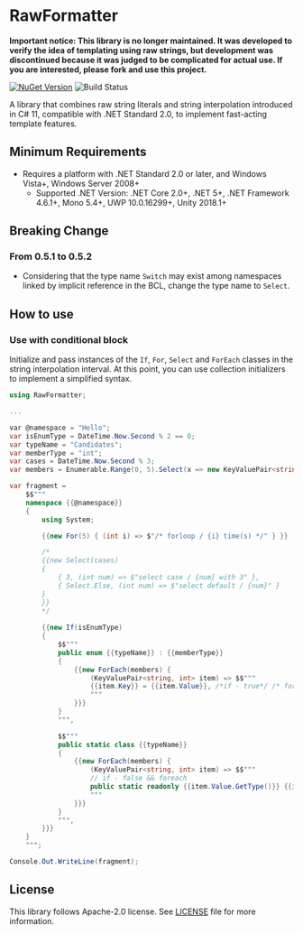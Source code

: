 # RawFormatter

**Important notice: This library is no longer maintained. It was developed to verify the idea of ​​templating using raw strings, but development was discontinued because it was judged to be complicated for actual use. If you are interested, please fork and use this project.**

[![NuGet Version](https://img.shields.io/nuget/v/RawFormatter)](https://www.nuget.org/packages/RawFormatter/) ![Build Status](https://github.com/rkttu/RawFormatter/actions/workflows/dotnet.yml/badge.svg)

A library that combines raw string literals and string interpolation introduced in C# 11, compatible with .NET Standard 2.0, to implement fast-acting template features.

## Minimum Requirements

- Requires a platform with .NET Standard 2.0 or later, and Windows Vista+, Windows Server 2008+
  - Supported .NET Version: .NET Core 2.0+, .NET 5+, .NET Framework 4.6.1+, Mono 5.4+, UWP 10.0.16299+, Unity 2018.1+

## Breaking Change

### From 0.5.1 to 0.5.2

- Considering that the type name `Switch` may exist among namespaces linked by implicit reference in the BCL, change the type name to `Select`.

## How to use

### Use with conditional block

Initialize and pass instances of the `If`, `For`, `Select` and `ForEach` classes in the string interpolation interval. At this point, you can use collection initializers to implement a simplified syntax.

```csharp
using RawFormatter;

...

var @namespace = "Hello";
var isEnumType = DateTime.Now.Second % 2 == 0;
var typeName = "Candidates";
var memberType = "int";
var cases = DateTime.Now.Second % 3;
var members = Enumerable.Range(0, 5).Select(x => new KeyValuePair<string, int>($"Member{x}", x)).ToArray();

var fragment =
	$$"""
	namespace {{@namespace}}
	{
		using System;

		{{new For(5) { (int i) => $"/* forloop / {i} time(s) */" } }}

		/*
		{{new Select(cases)
		{
			{ 3, (int num) => $"select case / {num} with 3" },
			{ Select.Else, (int num) => $"select default / {num}" }
		}
		}}
		*/
			
		{{new If(isEnumType)
		{
			$$"""
			public enum {{typeName}} : {{memberType}}
			{
				{{new ForEach(members) {
					(KeyValuePair<string, int> item) => $$"""
					{{item.Key}} = {{item.Value}}, /*if - true*/ /* foreach */
					"""
				}}}
			}
			""",

			$$"""
			public static class {{typeName}}
			{
				{{new ForEach(members) {
					(KeyValuePair<string, int> item) => $$"""
					// if - false && foreach
					public static readonly {{item.Value.GetType()}} {{item.Key}} = {{item.Value}};
					"""
				}}}
			}
			""",
		}}}
	}
	""";

Console.Out.WriteLine(fragment);
```

## License

This library follows Apache-2.0 license. See [LICENSE](./LICENSE) file for more information.
